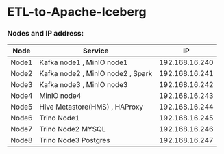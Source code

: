 # ETL-to-Apache-Iceberg




### Nodes and IP address:
| Node       | Service                     | IP     |
|---------------|---------------------------------|------------|
| Node1    | Kafka node1 , MinIO node1    | 192.168.16.240   |
| Node2    | Kafka node2 , MinIO node2 , Spark     | 192.168.16.241|
| Node3    | Kafka node3 , MinIO node3      | 192.168.16.242    |
| Node4    | MinIO node4      | 192.168.16.243    |
| Node5    | Hive Metastore(HMS)  , HAProxy    | 192.168.16.244    |
| Node6    | Trino Node1     | 192.168.16.245    |
| Node7    | Trino Node2  MYSQL       | 192.168.16.246    |
| Node8    | Trino Node3  Postgres  | 192.168.16.247    |

